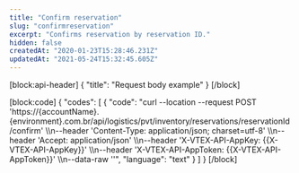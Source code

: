```yaml
---
title: "Confirm reservation"
slug: "confirmreservation"
excerpt: "Confirms reservation by reservation ID."
hidden: false
createdAt: "2020-01-23T15:28:46.231Z"
updatedAt: "2021-05-24T15:32:45.605Z"
---
```

[block:api-header]
{
  "title": "Request body example"
}
[/block]

[block:code]
{
  "codes": [
    {
      "code": "curl --location --request POST 'https://{accountName}.{environment}.com.br/api/logistics/pvt/inventory/reservations/reservationId/confirm' \\\n--header 'Content-Type: application/json; charset=utf-8' \\\n--header 'Accept: application/json' \\\n--header 'X-VTEX-API-AppKey: {{X-VTEX-API-AppKey}}' \\\n--header 'X-VTEX-API-AppToken: {{X-VTEX-API-AppToken}}' \\\n--data-raw ''",
      "language": "text"
    }
  ]
}
[/block]